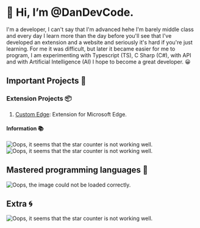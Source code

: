# 👋 Hi, I’m @DanDevCode. 
I'm a developer, I can't say that I'm advanced hehe I'm barely middle class
and every day I learn more than the day before you'll see that I've developed an extension and a 
website and seriously it's hard if you're just learning. For me it was difficult, but later it became 
easier for me to program, I am experimenting with Typescript (TS), C Sharp (C#), 
with API and with Artificial Intelligence (AI) I hope to become a great developer. 😀

## Important Projects 🧰

### Extension Projects 📦

1. [Custom Edge](https://github.com/DanDevCode/Edge-Custom-Extension-Code): Extension for Microsoft Edge.
#### Information 📚

![Oops, it seems that the star counter is not working well.](https://img.shields.io/github/manifest-json/v/DanDevCode/Edge-Custom-Extension-Code?label=Version) ![Oops, it seems that the star counter is not working well.](https://img.shields.io/github/languages/count/DanDevCode/Edge-Custom-Extension-Code?color=gray&label=Languages)

## Mastered programming languages 💼

![Oops, the image could not be loaded correctly.](https://i.ytimg.com/vi/7TezZ2JbvZs/maxresdefault.jpg)

## Extra 🌀
![Oops, it seems that the star counter is not working well.](https://img.shields.io/github/stars/DanDevCode?affiliations=OWNER&color=yellow&label=Stars) 
